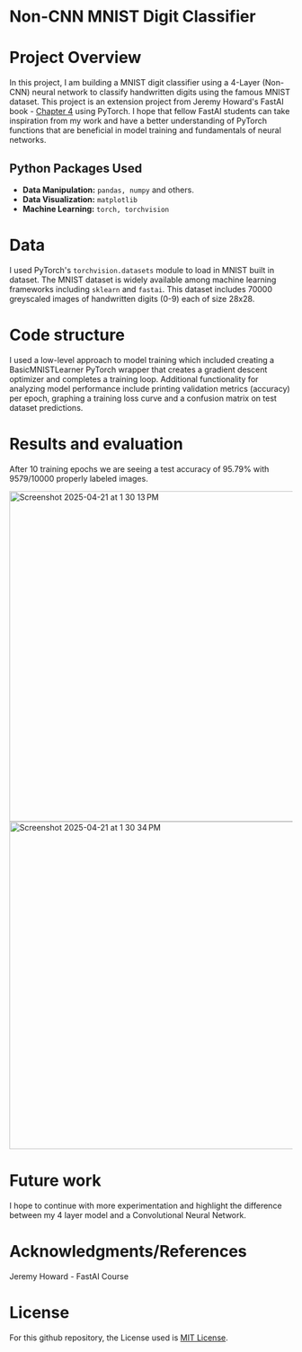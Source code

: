 

# Non-CNN MNIST Digit Classifier



# Project Overview

In this project, I am building a MNIST digit classifier using a 4-Layer (Non-CNN) neural network to classify handwritten digits using the famous MNIST dataset. This project is an extension project from Jeremy Howard's FastAI book - [Chapter 4]([https://link-url-here.org](https://github.com/fastai/fastbook/blob/master/04_mnist_basics.ipynb)) using PyTorch. I hope that fellow FastAI students can take inspiration from my work and have a better understanding of PyTorch functions that are beneficial in model training and fundamentals of neural networks. 


## Python Packages Used
- **Data Manipulation:** `pandas, numpy` and others.
- **Data Visualization:** `matplotlib`
- **Machine Learning:** `torch, torchvision`

# Data
I used PyTorch's `torchvision.datasets` module to load in MNIST built in dataset. The MNIST dataset is widely available among machine learning frameworks including `sklearn` and `fastai`.
This dataset includes 70000 greyscaled images of handwritten digits (0-9) each of size 28x28.


# Code structure
I used a low-level approach to model training which included creating a BasicMNISTLearner PyTorch wrapper that creates a gradient descent optimizer and completes a training loop. Additional functionality for analyzing model performance include printing validation metrics (accuracy) per epoch, graphing a training loss curve and a confusion matrix on test dataset predictions. 

# Results and evaluation
After 10 training epochs we are seeing a test accuracy of 95.79% with 9579/10000 properly labeled images. 

<img width="588" alt="Screenshot 2025-04-21 at 1 30 13 PM" src="https://github.com/user-attachments/assets/fdeaf1d9-95c5-48a7-9f15-364d5d810928" />

<img width="583" alt="Screenshot 2025-04-21 at 1 30 34 PM" src="https://github.com/user-attachments/assets/6f8559ef-8e64-4438-bb4c-1f47da927806" />

# Future work
I hope to continue with more experimentation and highlight the difference between my 4 layer model and a Convolutional Neural Network. 

# Acknowledgments/References
Jeremy Howard - FastAI Course
# License
For this github repository, the License used is [MIT License](https://opensource.org/license/mit/).
